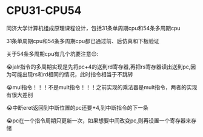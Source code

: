 # CPU31-CPU54
同济大学计算机组成原理课程设计，包括31条单周期cpu和54条多周期cpu

31条单周期cpu和54条多周期cpu都已通过前、后仿真和下板验证

关于54条多周期cpu有几个坑要注意😊:

😭jalr指令的多周期实现是先将pc+4的送到rd寄存器,再把rs寄存器读出送到pc,因为可能出现rs和rd相同的情况，此时指令相当于不跳转

😭mul指令！！！不是mult指令！！！之前实现的乘法器是mult指令，两者的实现有很大差别

😭中断eret返回到中断位置的pc还要+4,到中断指令的下一条

😭pc在一个指令周期只更新一次，如果想要中间改变pc,则再设置一个寄存器来存储

